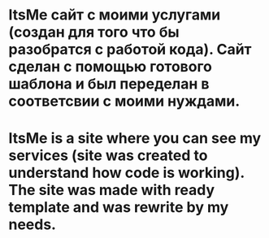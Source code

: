 # ItsMe сайт с моими услугами (создан для того что бы разобратся с работой кода). Сайт сделан с помощью готового шаблона и был переделан в соответсвии с моими нуждами.
# ItsMe is a site where you can see my services (site was created to understand how code is working). The site was made with ready template and was rewrite by my needs.
